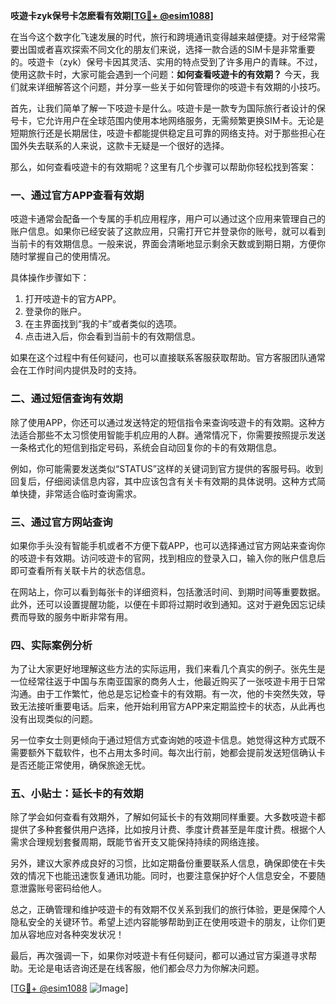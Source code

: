**吱遊卡zyk保号卡怎麽看有效期[[TG💪+ @esim1088](https://t.me/s/esim1088)]**

在当今这个数字化飞速发展的时代，旅行和跨境通讯变得越来越便捷。对于经常需要出国或者喜欢探索不同文化的朋友们来说，选择一款合适的SIM卡是非常重要的。吱遊卡（zyk）保号卡因其灵活、实用的特点受到了许多用户的青睐。不过，使用这款卡时，大家可能会遇到一个问题：**如何查看吱遊卡的有效期？** 今天，我们就来详细解答这个问题，并分享一些关于如何管理你的吱遊卡有效期的小技巧。

首先，让我们简单了解一下吱遊卡是什么。吱遊卡是一款专为国际旅行者设计的保号卡，它允许用户在全球范围内使用本地网络服务，无需频繁更换SIM卡。无论是短期旅行还是长期居住，吱遊卡都能提供稳定且可靠的网络支持。对于那些担心在国外失去联系的人来说，这款卡无疑是一个很好的选择。

那么，如何查看吱遊卡的有效期呢？这里有几个步骤可以帮助你轻松找到答案：

### 一、通过官方APP查看有效期

吱遊卡通常会配备一个专属的手机应用程序，用户可以通过这个应用来管理自己的账户信息。如果你已经安装了这款应用，只需打开它并登录你的账号，就可以看到当前卡的有效期信息。一般来说，界面会清晰地显示剩余天数或到期日期，方便你随时掌握自己的使用情况。

具体操作步骤如下：
1. 打开吱遊卡的官方APP。
2. 登录你的账户。
3. 在主界面找到“我的卡”或者类似的选项。
4. 点击进入后，你会看到当前卡的有效期信息。

如果在这个过程中有任何疑问，也可以直接联系客服获取帮助。官方客服团队通常会在工作时间内提供及时的支持。

### 二、通过短信查询有效期

除了使用APP，你还可以通过发送特定的短信指令来查询吱遊卡的有效期。这种方法适合那些不太习惯使用智能手机应用的人群。通常情况下，你需要按照提示发送一条格式化的短信到指定号码，系统会自动回复你的卡的有效期信息。

例如，你可能需要发送类似“STATUS”这样的关键词到官方提供的客服号码。收到回复后，仔细阅读信息内容，其中应该包含有关卡有效期的具体说明。这种方式简单快捷，非常适合临时查询需求。

### 三、通过官方网站查询

如果你手头没有智能手机或者不方便下载APP，也可以选择通过官方网站来查询你的吱遊卡有效期。访问吱遊卡的官网，找到相应的登录入口，输入你的账户信息后即可查看所有关联卡片的状态信息。

在网站上，你可以看到每张卡的详细资料，包括激活时间、到期时间等重要数据。此外，还可以设置提醒功能，以便在卡即将过期时收到通知。这对于避免因忘记续费而导致的服务中断非常有用。

### 四、实际案例分析

为了让大家更好地理解这些方法的实际运用，我们来看几个真实的例子。张先生是一位经常往返于中国与东南亚国家的商务人士，他最近购买了一张吱遊卡用于日常沟通。由于工作繁忙，他总是忘记检查卡的有效期。有一次，他的卡突然失效，导致无法接听重要电话。后来，他开始利用官方APP来定期监控卡的状态，从此再也没有出现类似的问题。

另一位李女士则更倾向于通过短信方式查询她的吱遊卡信息。她觉得这种方式既不需要额外下载软件，也不占用太多时间。每次出行前，她都会提前发送短信确认卡是否还能正常使用，确保旅途无忧。

### 五、小贴士：延长卡的有效期

除了学会如何查看有效期外，了解如何延长卡的有效期同样重要。大多数吱遊卡都提供了多种套餐供用户选择，比如按月计费、季度计费甚至是年度计费。根据个人需求合理规划套餐周期，既能节省开支又能保持持续的网络连接。

另外，建议大家养成良好的习惯，比如定期备份重要联系人信息，确保即使在卡失效的情况下也能迅速恢复通讯功能。同时，也要注意保护好个人信息安全，不要随意泄露账号密码给他人。

总之，正确管理和维护吱遊卡的有效期不仅关系到我们的旅行体验，更是保障个人隐私安全的关键环节。希望上述内容能够帮助到正在使用吱遊卡的朋友，让你们更加从容地应对各种突发状况！

最后，再次强调一下，如果你对吱遊卡有任何疑问，都可以通过官方渠道寻求帮助。无论是电话咨询还是在线客服，他们都会尽力为你解决问题。

[[TG💪+ @esim1088](https://t.me/s/esim1088) ![Image](https://i.postimg.cc/4NQfJmqS/Snipaste-2025-05-13-00-14-12.png)]